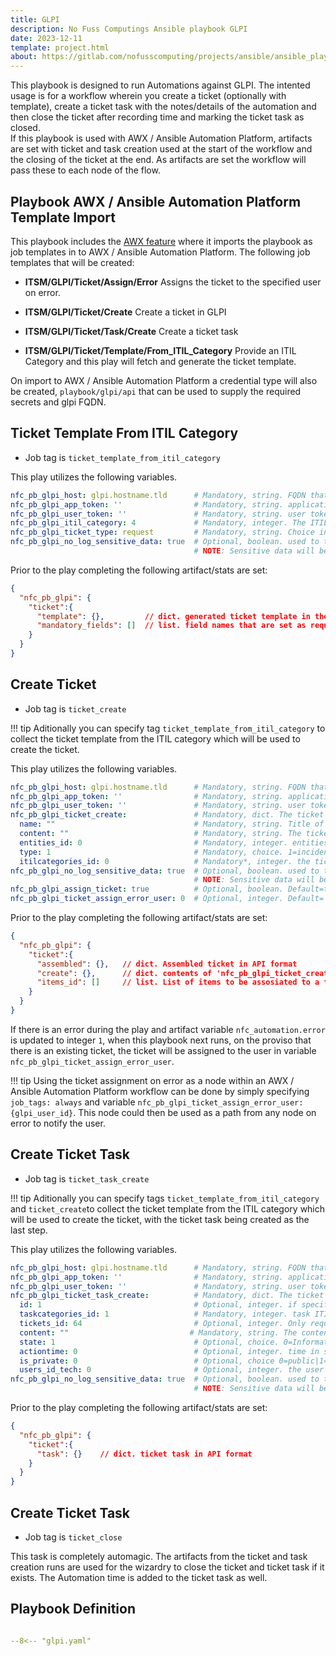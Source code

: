 ```yaml
---
title: GLPI
description: No Fuss Computings Ansible playbook GLPI
date: 2023-12-11
template: project.html
about: https://gitlab.com/nofusscomputing/projects/ansible/ansible_playbooks
---
```


This playbook is designed to run Automations against GLPI. The intented usage is for a workflow wherein you create a ticket (optionally with template), create a ticket task with the notes/details of the automation and then close the ticket after recording time and marking the ticket task as closed.  
If this playbook is used with AWX / Ansible Automation Platform, artifacts are set with ticket and task creation used at the start of the workflow and the closing of the ticket at the end. As artifacts are set the workflow will pass these to each node of the flow.


## Playbook AWX / Ansible Automation Platform Template Import

This playbook includes the [AWX feature](awx.md) where it imports the playbook as job templates in to AWX / Ansible Automation Platform. The following job templates that will be created:

- **ITSM/GLPI/Ticket/Assign/Error** Assigns the ticket to the specified user on error.

- **ITSM/GLPI/Ticket/Create** Create a ticket in GLPI

- **ITSM/GLPI/Ticket/Task/Create** Create a ticket task

- **ITSM/GLPI/Ticket/Template/From_ITIL_Category** Provide an ITIL Category and this play will fetch and generate the ticket template.

On import to AWX / Ansible Automation Platform a credential type will also be created, `playbook/glpi/api` that can be used to supply the required secrets and glpi FQDN.


## Ticket Template From ITIL Category

- Job tag is `ticket_template_from_itil_category`

This play utilizes the following variables.

``` yaml
nfc_pb_glpi_host: glpi.hostname.tld      # Mandatory, string. FQDN that forms part of the url. Don't specify http|https.
nfc_pb_glpi_app_token: ''                # Mandatory, string. application token as generated from GLPI.
nfc_pb_glpi_user_token: ''               # Mandatory, string. user token as generated from GLPI.
nfc_pb_glpi_itil_category: 4             # Mandatory, integer. The ITIL Category to use from GLPI.
nfc_pb_glpi_ticket_type: request         # Mandatory, string. Choice incident|request
nfc_pb_glpi_no_log_sensitive_data: true  # Optional, boolean. used to turn `no_log` on/off for logging sensitive data
                                         # NOTE: Sensitive data will be logged. i.e. user and app token.
```

Prior to the play completing the following artifact/stats are set:

``` json
{
  "nfc_pb_glpi": {
    "ticket":{
      "template": {},         // dict. generated ticket template in the same format as would be used to send to the GLPI API 
      "mandatory_fields": []  // list. field names that are set as required from the ticket template.
    }
  }
}
```


## Create Ticket

- Job tag is `ticket_create`

!!! tip
    Aditionally you can specify tag `ticket_template_from_itil_category` to collect the ticket template from the ITIL category which will be used to create the ticket.

This play utilizes the following variables.

``` yaml
nfc_pb_glpi_host: glpi.hostname.tld      # Mandatory, string. FQDN that forms part of the url. Don't specify http|https.
nfc_pb_glpi_app_token: ''                # Mandatory, string. application token as generated from GLPI.
nfc_pb_glpi_user_token: ''               # Mandatory, string. user token as generated from GLPI.
nfc_pb_glpi_ticket_create:               # Mandatory, dict. The ticket body in API Format.
  name: ""                               # Mandatory, string. Title of the ticket. If using ticket template will be appended to existing.
  content: ""                            # Mandatory, string. The ticket description. If using ticket template will be appended to existing.
  entities_id: 0                         # Mandatory, integer. entities ID for ticket to be created in.
  type: 1                                # Mandatory, choice. 1=incident|2=Request
  itilcategories_id: 0                   # Mandatory*, integer. the ticket category. ONLY mandatory for create
nfc_pb_glpi_no_log_sensitive_data: true  # Optional, boolean. used to turn `no_log` on/off for logging sensitive data
                                         # NOTE: Sensitive data will be logged. i.e. user and app token.
nfc_pb_glpi_assign_ticket: true          # Optional, boolean. Default=true. Assign the ticket to the API user.
nfc_pb_glpi_ticket_assign_error_user: 0  # Optional, integer. Default= Not specified. Assign the ticket to the specified user on error.
```

Prior to the play completing the following artifact/stats are set:

``` json
{
  "nfc_pb_glpi": {
    "ticket":{
      "assembled": {},   // dict. Assembled ticket in API format
      "create": {},      // dict. contents of 'nfc_pb_glpi_ticket_create' variable
      "items_id": []     // list. List of items to be assosiated to a tickeck on creation in API format
    }
  }
}
```

If there is an error during the play and artifact variable `nfc_automation.error` is updated to integer `1`, when this playbook next runs, on the proviso that there is an existing ticket, the ticket will be assigned to the user in variable `nfc_pb_glpi_ticket_assign_error_user`.

!!! tip
    Using the ticket assignment on error as a node within an AWX / Ansible Automation Platform workflow can be done by simply specifying `job_tags: always` and variable `nfc_pb_glpi_ticket_assign_error_user: {glpi_user_id}`. This node could then be used as a path from any node on error to notify the user.


## Create Ticket Task

- Job tag is `ticket_task_create`

!!! tip
    Aditionally you can specify tags `ticket_template_from_itil_category` and `ticket_create`to collect the ticket template from the ITIL category which will be used to create the ticket, with the ticket task being created as the last step.

This play utilizes the following variables.

``` yaml
nfc_pb_glpi_host: glpi.hostname.tld      # Mandatory, string. FQDN that forms part of the url. Don't specify http|https.
nfc_pb_glpi_app_token: ''                # Mandatory, string. application token as generated from GLPI.
nfc_pb_glpi_user_token: ''               # Mandatory, string. user token as generated from GLPI.
nfc_pb_glpi_ticket_task_create:          # Mandatory, dict. The ticket task body in API Format.
  id: 1                                  # Optional, integer. if specified will update the task. NOTE: the tickets_id must be specified
  taskcategories_id: 1                   # Mandatory, integer. task ITIL Category (ONLY Mandatory for create)
  tickets_id: 64                         # Optional, integer. Only required if not creating a ticket first. Mandatory if 'id' specified
  content: ""                           # Mandatory, string. The content of the ticket task.
  state: 1                               # Optional, choice. 0=Information|1=todo|2=Done.
  actiontime: 0                          # Optional, integer. time in seconds for task duration
  is_private: 0                          # Optional, choice 0=public|1=private
  users_id_tech: 0                       # Optional, integer. the user id of the person to assign the task.
nfc_pb_glpi_no_log_sensitive_data: true  # Optional, boolean. used to turn `no_log` on/off for logging sensitive data
                                         # NOTE: Sensitive data will be logged. i.e. user and app token.
```

Prior to the play completing the following artifact/stats are set:

``` json
{
  "nfc_pb_glpi": {
    "ticket":{
      "task": {}    // dict. ticket task in API format
    }
  }
}
```


## Create Ticket Task

- Job tag is `ticket_close`

This task is completely automagic. The artifacts from the ticket and task creation runs are used for the wizardry to close the ticket and ticket task if it exists. The Automation time is added to the ticket task as well.


## Playbook Definition

``` yaml title="common.yaml" linenums="1"

--8<-- "glpi.yaml"

```